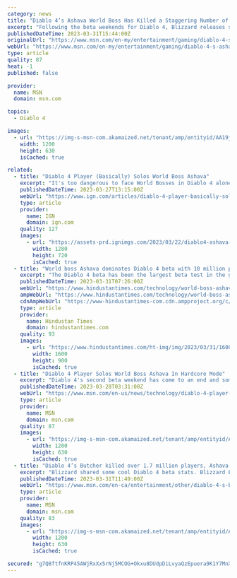 ```yaml
---
category: news
title: "Diablo 4’s Ashava World Boss Has Killed a Staggering Number of Players"
excerpt: "Following the beta weekends for Diablo 4, Blizzard releases statistics about the game including the staggering number of deaths players suffered at the hands of the world boss Ashava. Although the ..."
publishedDateTime: 2023-03-31T15:44:00Z
originalUrl: "https://www.msn.com/en-my/entertainment/gaming/diablo-4-s-ashava-world-boss-has-killed-a-staggering-number-of-players/ar-AA19jsyU"
webUrl: "https://www.msn.com/en-my/entertainment/gaming/diablo-4-s-ashava-world-boss-has-killed-a-staggering-number-of-players/ar-AA19jsyU"
type: article
quality: 87
heat: -1
published: false

provider:
  name: MSN
  domain: msn.com

topics:
  - Diablo 4

images:
  - url: "https://img-s-msn-com.akamaized.net/tenant/amp/entityid/AA19jzEB.img?h=630&w=1200&m=6&q=60&o=t&l=f&f=jpg"
    width: 1200
    height: 630
    isCached: true

related:
  - title: "Diablo 4 Player (Basically) Solos World Boss Ashava"
    excerpt: "It's too dangerous to face World Bosses in Diablo 4 alone, but not for wudjio. The Twitch streamer and YouTuber managed to solo Ashava in Hardcore Mode — not once but twice. The content creator shared ..."
    publishedDateTime: 2023-03-27T13:15:00Z
    webUrl: "https://www.ign.com/articles/diablo-4-player-basically-solos-world-boss-ashava"
    type: article
    provider:
      name: IGN
      domain: ign.com
    quality: 127
    images:
      - url: "https://assets-prd.ignimgs.com/2023/03/22/diablo4-ashava-blogroll-1679520346687.jpg?width=1280"
        width: 1280
        height: 720
        isCached: true
  - title: "World boss Ashava dominates Diablo 4 beta with 10 million player kills, impressive kill-death ratio"
    excerpt: "The Diablo 4 beta has been the largest beta test in the game’s history, with nearly 2.6 million players reaching level 20 Diablo 4 beta testers were given a treat with the chance to go up against ..."
    publishedDateTime: 2023-03-31T07:26:00Z
    webUrl: "https://www.hindustantimes.com/technology/world-boss-ashava-dominates-diablo-4-beta-with-10-million-player-kills-impressive-kill-death-ratio-101680258800507.html"
    ampWebUrl: "https://www.hindustantimes.com/technology/world-boss-ashava-dominates-diablo-4-beta-with-10-million-player-kills-impressive-kill-death-ratio-101680258800507-amp.html"
    cdnAmpWebUrl: "https://www-hindustantimes-com.cdn.ampproject.org/c/s/www.hindustantimes.com/technology/world-boss-ashava-dominates-diablo-4-beta-with-10-million-player-kills-impressive-kill-death-ratio-101680258800507-amp.html"
    type: article
    provider:
      name: Hindustan Times
      domain: hindustantimes.com
    quality: 93
    images:
      - url: "https://www.hindustantimes.com/ht-img/img/2023/03/31/1600x900/ashava_1680259346487_1680259359011_1680259359011.jpg"
        width: 1600
        height: 900
        isCached: true
  - title: "Diablo 4 Player Solos World Boss Ashava In Hardcore Mode"
    excerpt: "Diablo 4's second beta weekend has come to an end and some of you talented lot have already been pulling off some pretty remarkable feats. Perhaps none quite as remarkable as a streamer who ..."
    publishedDateTime: 2023-03-28T03:31:00Z
    webUrl: "https://www.msn.com/en-us/news/technology/diablo-4-player-solos-world-boss-ashava-in-hardcore-mode/ar-AA19aoow"
    type: article
    provider:
      name: MSN
      domain: msn.com
    quality: 87
    images:
      - url: "https://img-s-msn-com.akamaized.net/tenant/amp/entityid/AA19avuE.img?h=630&w=1200&m=6&q=60&o=t&l=f&f=jpg"
        width: 1200
        height: 630
        isCached: true
  - title: "Diablo 4’s Butcher killed over 1.7 million players, Ashava got 47 million kills"
    excerpt: "Blizzard shared some cool Diablo 4 beta stats. Blizzard Entertainment has released a few statistics from the recent Diablo 4 open beta test, revealing that players spent 61,560,437 hours in Sanctuary while the servers were up. In that time, they ..."
    publishedDateTime: 2023-03-31T11:49:00Z
    webUrl: "https://www.msn.com/en-ca/entertainment/other/diablo-4-s-butcher-killed-over-1-7-million-players-ashava-got-47-million-kills/ar-AA19jw4R"
    type: article
    provider:
      name: MSN
      domain: msn.com
    quality: 83
    images:
      - url: "https://img-s-msn-com.akamaized.net/tenant/amp/entityid/AA154GUP.img?h=630&w=1200&m=6&q=60&o=t&l=f&f=jpg"
        width: 1200
        height: 630
        isCached: true

secured: "g7Q8ftfnKRP45AWjRxXx5rNj5MCOG+Okxu8DUdpDiLvyaQzEpuera9K1Y7MnX9FXXICuwXq2zjwwe0cxx4cGq6v6BQzhE7xFe83MLD0kq85JS/f2T1i3czjiFV9KYOx5/VL1gYy1PiVNSKftwBec0nctdqBUKh77LvoUKqf40MYTSmSBRTop9yk12Cm4Vc3IfoMhV1jbOrWWaeSZARzH/157zMeZUd3BJ3KjOHoz8M8glIT5eBZkJdTPyfU23W02dTWVIvVf7+aft6fgyadv+384YKhyQipjbnRB84/0AcIBSDqP1cTtwKLNgHa1ZLkkTg0BmhdvANb6gRwOPFpw/VlkNfiOBXvVoz4ol35bMg8=;/l4yMiDU2fYoB4hhvh63rA=="
---
```


